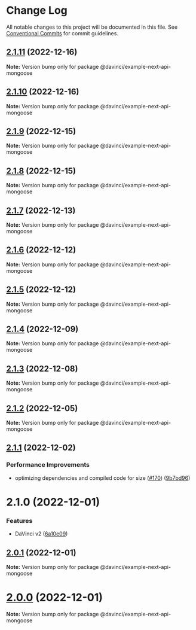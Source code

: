 # Change Log

All notable changes to this project will be documented in this file.
See [Conventional Commits](https://conventionalcommits.org) for commit guidelines.

## [2.1.11](https://github.com/HPInc/davinci/compare/@davinci/example-next-api-mongoose@2.1.10...@davinci/example-next-api-mongoose@2.1.11) (2022-12-16)

**Note:** Version bump only for package @davinci/example-next-api-mongoose





## [2.1.10](https://github.com/HPInc/davinci/compare/@davinci/example-next-api-mongoose@2.1.9...@davinci/example-next-api-mongoose@2.1.10) (2022-12-16)

**Note:** Version bump only for package @davinci/example-next-api-mongoose





## [2.1.9](https://github.com/HPInc/davinci/compare/@davinci/example-next-api-mongoose@2.1.8...@davinci/example-next-api-mongoose@2.1.9) (2022-12-15)

**Note:** Version bump only for package @davinci/example-next-api-mongoose





## [2.1.8](https://github.com/HPInc/davinci/compare/@davinci/example-next-api-mongoose@2.1.7...@davinci/example-next-api-mongoose@2.1.8) (2022-12-15)

**Note:** Version bump only for package @davinci/example-next-api-mongoose





## [2.1.7](https://github.com/HPInc/davinci/compare/@davinci/example-next-api-mongoose@2.1.6...@davinci/example-next-api-mongoose@2.1.7) (2022-12-13)

**Note:** Version bump only for package @davinci/example-next-api-mongoose





## [2.1.6](https://github.com/HPInc/davinci/compare/@davinci/example-next-api-mongoose@2.1.5...@davinci/example-next-api-mongoose@2.1.6) (2022-12-12)

**Note:** Version bump only for package @davinci/example-next-api-mongoose





## [2.1.5](https://github.com/HPInc/davinci/compare/@davinci/example-next-api-mongoose@2.1.4...@davinci/example-next-api-mongoose@2.1.5) (2022-12-12)

**Note:** Version bump only for package @davinci/example-next-api-mongoose





## [2.1.4](https://github.com/HPInc/davinci/compare/@davinci/example-next-api-mongoose@2.1.3...@davinci/example-next-api-mongoose@2.1.4) (2022-12-09)

**Note:** Version bump only for package @davinci/example-next-api-mongoose





## [2.1.3](https://github.com/HPInc/davinci/compare/@davinci/example-next-api-mongoose@2.1.2...@davinci/example-next-api-mongoose@2.1.3) (2022-12-08)

**Note:** Version bump only for package @davinci/example-next-api-mongoose





## [2.1.2](https://github.com/HPInc/davinci/compare/@davinci/example-next-api-mongoose@2.1.1...@davinci/example-next-api-mongoose@2.1.2) (2022-12-05)

**Note:** Version bump only for package @davinci/example-next-api-mongoose





## [2.1.1](https://github.com/HPInc/davinci/compare/@davinci/example-next-api-mongoose@2.1.0...@davinci/example-next-api-mongoose@2.1.1) (2022-12-02)


### Performance Improvements

* optimizing dependencies and compiled code for size ([#170](https://github.com/HPInc/davinci/issues/170)) ([9b7bd96](https://github.com/HPInc/davinci/commit/9b7bd96654479b8dd03faeb56e70476b15d4420f))





# 2.1.0 (2022-12-01)


### Features

* DaVinci v2 ([6a10e09](https://github.com/HPInc/davinci/commit/6a10e09e22c8561ee8d54c93d4fb8c7fe0d564a9))





## [2.0.1](https://github.com/HPInc/davinci/compare/@davinci/example-next-api-mongoose@2.0.0-next.27...@davinci/example-next-api-mongoose@2.0.1) (2022-12-01)

**Note:** Version bump only for package @davinci/example-next-api-mongoose





# [2.0.0](https://github.com/HPInc/davinci/compare/@davinci/example-next-api-mongoose@2.0.0-next.27...@davinci/example-next-api-mongoose@2.0.0) (2022-12-01)

**Note:** Version bump only for package @davinci/example-next-api-mongoose
